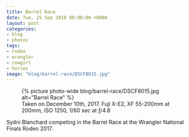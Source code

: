 ```yaml
---
title: Barrel Race
date: Tue, 25 Sep 2018 00:00:00 +0000
layout: post
categories:
- blog
- photos
tags:
- rodeo
- wrangler
- cowgirl
- horses
image: "blog/barrel-race/DSCF8015.jpg"
---
```


<figure class="photo photo--wide">
  {% picture photo-wide blog/barrel-race/DSCF8015.jpg alt="Barrel Race" %}
  <figcaption>Taken on December 10th, 2017. Fuji X-E2, XF 55-200mm at 200mm, ISO 1250, 1/60 sec at ƒ/4.8</figcaption>
</figure>

Sydni Blanchard competing in the Barrel Race at the Wrangler National Finals
Rodeo 2017.



